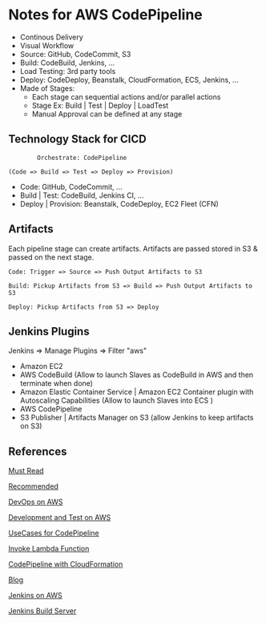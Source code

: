 # Notes for AWS CodePipeline

- Continous Delivery
- Visual Workflow
- Source: GitHub, CodeCommit, S3
- Build: CodeBuild, Jenkins, ...
- Load Testing: 3rd party tools
- Deploy: CodeDeploy, Beanstalk, CloudFormation, ECS, Jenkins, ...
- Made of Stages:
  - Each stage can sequential actions and/or parallel actions
  - Stage Ex: Build | Test | Deploy | LoadTest
  - Manual Approval can be defined at any stage

## Technology Stack for CICD

            Orchestrate: CodePipeline

    (Code => Build => Test => Deploy => Provision)

- Code: GitHub, CodeCommit, ...
- Build | Test: CodeBuild, Jenkins CI, ...
- Deploy | Provision: Beanstalk, CodeDeploy, EC2 Fleet (CFN)

## Artifacts

Each pipeline stage can create artifacts.
Artifacts are passed stored in S3 & passed on the next stage.

    Code: Trigger => Source => Push Output Artifacts to S3

    Build: Pickup Artifacts from S3 => Build => Push Output Artifacts to S3

    Deploy: Pickup Artifacts from S3 => Deploy

## Jenkins Plugins

Jenkins => Manage Plugins => Filter "aws"

- Amazon EC2
- AWS CodeBuild (Allow to launch Slaves as CodeBuild in AWS and then terminate when done)
- Amazon Elastic Container Service | Amazon EC2 Container plugin with Autoscaling Capabilities (Allow to launch Slaves into ECS )
- AWS CodePipeline
- S3 Publisher | Artifacts Manager on S3 (allow Jenkins to keep artifacts on S3)

## References

[Must Read](https://d1.awsstatic.com/whitepapers/AWS_Blue_Green_Deployments.pdf)

[Recommended](https://d1.awsstatic.com/whitepapers/DevOps/practicing-continuous-integration-continuous-delivery-on-AWS.pdf)

[DevOps on AWS](https://d1.awsstatic.com/whitepapers/AWS_DevOps.pdf)

[Development and Test on AWS](https://d1.awsstatic.com/whitepapers/aws-development-test-environments.pdf)

[UseCases for CodePipeline](https://docs.aws.amazon.com/codepipeline/latest/userguide/best-practices.html)

[Invoke Lambda Function](https://docs.aws.amazon.com/codepipeline/latest/userguide/actions-invoke-lambda-function.html)

[CodePipeline with CloudFormation](https://docs.aws.amazon.com/codepipeline/latest/userguide/tutorials-cloudformation.html)

[Blog](https://aws.amazon.com/blogs/devops/implementing-gitflow-using-aws-codepipeline-aws-codecommit-aws-codebuild-and-aws-codedeploy/)

[Jenkins on AWS](https://d1.awsstatic.com/whitepapers/DevOps/Jenkins_on_AWS.pdf)

[Jenkins Build Server](https://aws.amazon.com/getting-started/hands-on/setup-jenkins-build-server/)
